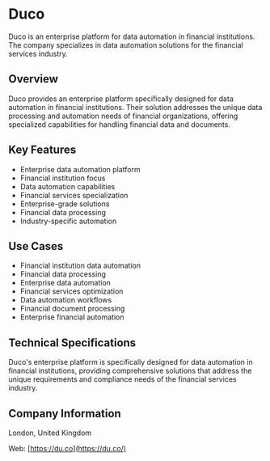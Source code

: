 # Duco

Duco is an enterprise platform for data automation in financial institutions. The company specializes in data automation solutions for the financial services industry.

## Overview

Duco provides an enterprise platform specifically designed for data automation in financial institutions. Their solution addresses the unique data processing and automation needs of financial organizations, offering specialized capabilities for handling financial data and documents.

## Key Features

- Enterprise data automation platform
- Financial institution focus
- Data automation capabilities
- Financial services specialization
- Enterprise-grade solutions
- Financial data processing
- Industry-specific automation

## Use Cases

- Financial institution data automation
- Financial data processing
- Enterprise data automation
- Financial services optimization
- Data automation workflows
- Financial document processing
- Enterprise financial automation

## Technical Specifications

Duco's enterprise platform is specifically designed for data automation in financial institutions, providing comprehensive solutions that address the unique requirements and compliance needs of the financial services industry.

## Company Information

London, United Kingdom

Web: [https://du.co](https://du.co/) 